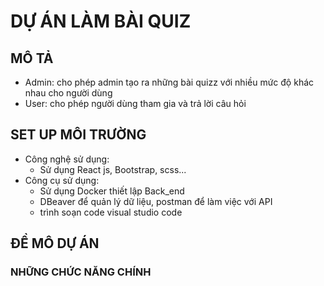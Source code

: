 # DỰ ÁN LÀM BÀI QUIZ
## MÔ TẢ
- Admin: cho phép admin tạo ra những bài quizz với nhiều mức độ khác nhau cho người dùng
- User: cho phép người dùng tham gia và trả lời câu hỏi
## SET UP MÔI TRƯỜNG
- Công nghệ sử dụng:
  - Sử dụng React js, Bootstrap, scss...
- Công cụ sử dụng:
  - Sử dụng Docker thiết lập Back_end
  - DBeaver để quản lý dữ liệu, postman để làm việc với API
  - trình soạn code visual studio code
## ĐỀ MÔ DỰ ÁN
### NHỮNG CHỨC NĂNG CHÍNH
